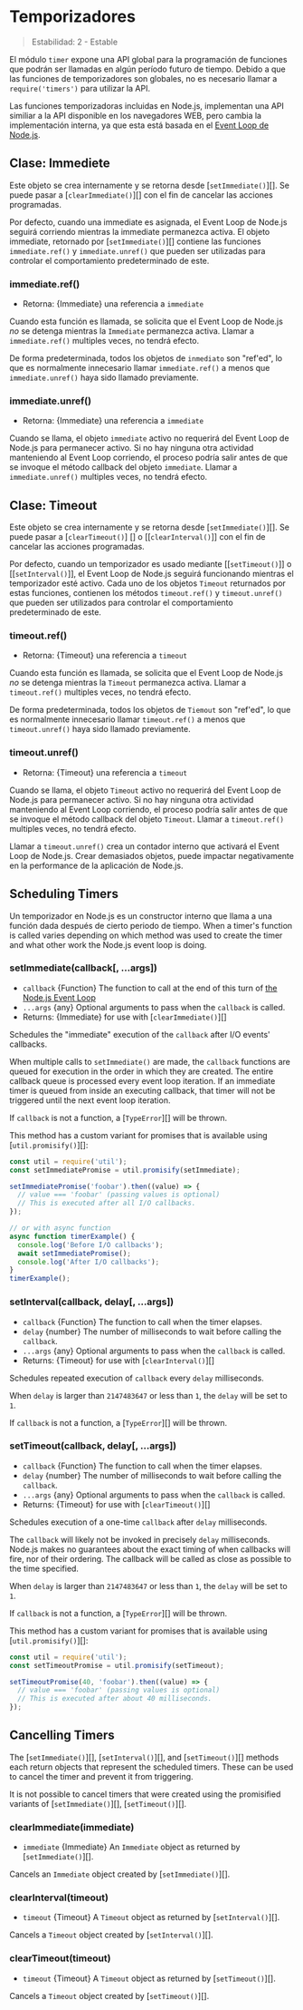 # Temporizadores

<!--introduced_in=v0.10.0-->

> Estabilidad: 2 - Estable

El módulo `timer` expone una API global para la programación de funciones que podrán ser llamadas en algún período futuro de tiempo. Debido a que las funciones de temporizadores son globales, no es necesario llamar a `require('timers')` para utilizar la API.

Las funciones temporizadoras incluidas en Node.js, implementan una API similiar a la API disponible en los navegadores WEB, pero cambia la implementación interna, ya que esta está basada en el [Event Loop de Node.js](https://nodejs.org/en/docs/guides/event-loop-timers-and-nexttick).

## Clase: Immediete

Este objeto se crea internamente y se retorna desde [`setImmediate()`][]. Se puede pasar a [`clearImmediate()`][] con el fin de cancelar las acciones programadas.

Por defecto, cuando una immediate es asignada, el Event Loop de Node.js seguirá corriendo mientras la immediate permanezca activa. El objeto immediate, retornado por [`setImmediate()`][] contiene las funciones `immediate.ref()` y `immediate.unref()` que pueden ser utilizadas para controlar el comportamiento predeterminado de este.

### immediate.ref()

<!-- YAML
added: v9.7.0
-->

* Retorna: {Immediate} una referencia a `immediate`

Cuando esta función es llamada, se solicita que el Event Loop de Node.js *no* se detenga mientras la `Immediate` permanezca activa. Llamar a `immediate.ref()` multiples veces, no tendrá efecto.

De forma predeterminada, todos los objetos de `inmediato` son "ref'ed", lo que es normalmente innecesario llamar `immediate.ref()` a menos que `immediate.unref()` haya sido llamado previamente.

### immediate.unref()

<!-- YAML
added: v9.7.0
-->

* Retorna: {Immediate} una referencia a `immediate`

Cuando se llama, el objeto `immediate` activo no requerirá del Event Loop de Node.js para permanecer activo. Si no hay ninguna otra actividad manteniendo al Event Loop corriendo, el proceso podría salir antes de que se invoque el método callback del objeto `immediate`. Llamar a `immediate.unref()` multiples veces, no tendrá efecto.

## Clase: Timeout

Este objeto se crea internamente y se retorna desde [`setImmediate()`][]. Se puede pasar a [`clearTimeout()`] [] o [[`clearInterval()`]] con el fin de cancelar las acciones programadas.

Por defecto, cuando un temporizador es usado mediante [[`setTimeout()`]] o [[`setInterval()`]], el Event Loop de Node.js seguirá funcionando mientras el temporizador esté activo. Cada uno de los objetos `Timeout` returnados por estas funciones, contienen los métodos `timeout.ref()` y `timeout.unref()` que pueden ser utilizados para controlar el comportamiento predeterminado de este.

### timeout.ref()

<!-- YAML
added: v0.9.1
-->

* Retorna: {Timeout} una referencia a `timeout`

Cuando esta función es llamada, se solicita que el Event Loop de Node.js *no* se detenga mientras la `Timeout` permanezca activa. Llamar a `timeout.ref()` multiples veces, no tendrá efecto.

De forma predeterminada, todos los objetos de `Tiemout` son "ref'ed", lo que es normalmente innecesario llamar `timeout.ref()` a menos que `timeout.unref()` haya sido llamado previamente.

### timeout.unref()

<!-- YAML
added: v0.9.1
-->

* Retorna: {Timeout} una referencia a `timeout`

Cuando se llama, el objeto `Timeout` activo no requerirá del Event Loop de Node.js para permanecer activo. Si no hay ninguna otra actividad manteniendo al Event Loop corriendo, el proceso podría salir antes de que se invoque el método callback del objeto `Timeout`. Llamar a `timeout.ref()` multiples veces, no tendrá efecto.

Llamar a `timeout.unref()` crea un contador interno que activará el Event Loop de Node.js. Crear demasiados objetos, puede impactar negativamente en la performance de la aplicación de Node.js.

## Scheduling Timers

Un temporizador en Node.js es un constructor interno que llama a una función dada después de cierto periodo de tiempo. When a timer's function is called varies depending on which method was used to create the timer and what other work the Node.js event loop is doing.

### setImmediate(callback[, ...args])

<!-- YAML
added: v0.9.1
-->

* `callback` {Function} The function to call at the end of this turn of [the Node.js Event Loop](https://nodejs.org/en/docs/guides/event-loop-timers-and-nexttick)
* `...args` {any} Optional arguments to pass when the `callback` is called.
* Returns: {Immediate} for use with [`clearImmediate()`][]

Schedules the "immediate" execution of the `callback` after I/O events' callbacks.

When multiple calls to `setImmediate()` are made, the `callback` functions are queued for execution in the order in which they are created. The entire callback queue is processed every event loop iteration. If an immediate timer is queued from inside an executing callback, that timer will not be triggered until the next event loop iteration.

If `callback` is not a function, a [`TypeError`][] will be thrown.

This method has a custom variant for promises that is available using [`util.promisify()`][]:

```js
const util = require('util');
const setImmediatePromise = util.promisify(setImmediate);

setImmediatePromise('foobar').then((value) => {
  // value === 'foobar' (passing values is optional)
  // This is executed after all I/O callbacks.
});

// or with async function
async function timerExample() {
  console.log('Before I/O callbacks');
  await setImmediatePromise();
  console.log('After I/O callbacks');
}
timerExample();
```

### setInterval(callback, delay[, ...args])

<!-- YAML
added: v0.0.1
-->

* `callback` {Function} The function to call when the timer elapses.
* `delay` {number} The number of milliseconds to wait before calling the `callback`.
* `...args` {any} Optional arguments to pass when the `callback` is called.
* Returns: {Timeout} for use with [`clearInterval()`][]

Schedules repeated execution of `callback` every `delay` milliseconds.

When `delay` is larger than `2147483647` or less than `1`, the `delay` will be set to `1`.

If `callback` is not a function, a [`TypeError`][] will be thrown.

### setTimeout(callback, delay[, ...args])

<!-- YAML
added: v0.0.1
-->

* `callback` {Function} The function to call when the timer elapses.
* `delay` {number} The number of milliseconds to wait before calling the `callback`.
* `...args` {any} Optional arguments to pass when the `callback` is called.
* Returns: {Timeout} for use with [`clearTimeout()`][]

Schedules execution of a one-time `callback` after `delay` milliseconds.

The `callback` will likely not be invoked in precisely `delay` milliseconds. Node.js makes no guarantees about the exact timing of when callbacks will fire, nor of their ordering. The callback will be called as close as possible to the time specified.

When `delay` is larger than `2147483647` or less than `1`, the `delay` will be set to `1`.

If `callback` is not a function, a [`TypeError`][] will be thrown.

This method has a custom variant for promises that is available using [`util.promisify()`][]:

```js
const util = require('util');
const setTimeoutPromise = util.promisify(setTimeout);

setTimeoutPromise(40, 'foobar').then((value) => {
  // value === 'foobar' (passing values is optional)
  // This is executed after about 40 milliseconds.
});
```

## Cancelling Timers

The [`setImmediate()`][], [`setInterval()`][], and [`setTimeout()`][] methods each return objects that represent the scheduled timers. These can be used to cancel the timer and prevent it from triggering.

It is not possible to cancel timers that were created using the promisified variants of [`setImmediate()`][], [`setTimeout()`][].

### clearImmediate(immediate)

<!-- YAML
added: v0.9.1
-->

* `immediate` {Immediate} An `Immediate` object as returned by [`setImmediate()`][].

Cancels an `Immediate` object created by [`setImmediate()`][].

### clearInterval(timeout)

<!-- YAML
added: v0.0.1
-->

* `timeout` {Timeout} A `Timeout` object as returned by [`setInterval()`][].

Cancels a `Timeout` object created by [`setInterval()`][].

### clearTimeout(timeout)

<!-- YAML
added: v0.0.1
-->

* `timeout` {Timeout} A `Timeout` object as returned by [`setTimeout()`][].

Cancels a `Timeout` object created by [`setTimeout()`][].